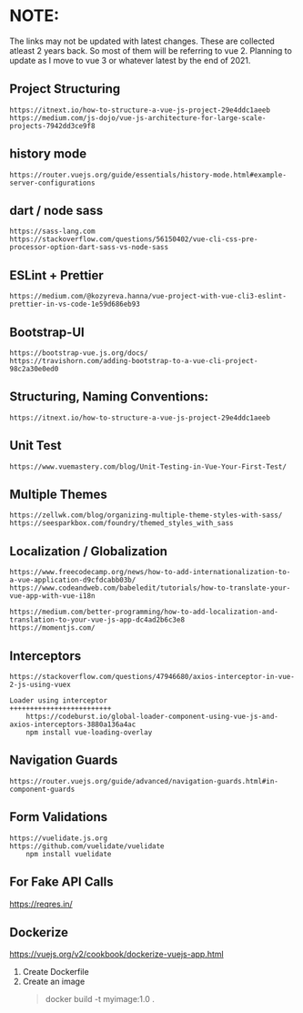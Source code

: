 # NOTE: 
The links may not be updated with latest changes. These are collected atleast 2 years back. So most of them will be referring to vue 2. Planning to update as I move to vue 3 or whatever latest by the end of 2021.

## Project Structuring 
	https://itnext.io/how-to-structure-a-vue-js-project-29e4ddc1aeeb
	https://medium.com/js-dojo/vue-js-architecture-for-large-scale-projects-7942dd3ce9f8

## history mode
	https://router.vuejs.org/guide/essentials/history-mode.html#example-server-configurations

## dart / node sass
	https://sass-lang.com
	https://stackoverflow.com/questions/56150402/vue-cli-css-pre-processor-option-dart-sass-vs-node-sass

## ESLint + Prettier
	https://medium.com/@kozyreva.hanna/vue-project-with-vue-cli3-eslint-prettier-in-vs-code-1e59d686eb93

## Bootstrap-UI
	https://bootstrap-vue.js.org/docs/
	https://travishorn.com/adding-bootstrap-to-a-vue-cli-project-98c2a30e0ed0

## Structuring, Naming Conventions:
	https://itnext.io/how-to-structure-a-vue-js-project-29e4ddc1aeeb

## Unit Test
	https://www.vuemastery.com/blog/Unit-Testing-in-Vue-Your-First-Test/

## Multiple Themes
	https://zellwk.com/blog/organizing-multiple-theme-styles-with-sass/
	https://seesparkbox.com/foundry/themed_styles_with_sass

## Localization / Globalization
	https://www.freecodecamp.org/news/how-to-add-internationalization-to-a-vue-application-d9cfdcabb03b/
	https://www.codeandweb.com/babeledit/tutorials/how-to-translate-your-vue-app-with-vue-i18n
	
	https://medium.com/better-programming/how-to-add-localization-and-translation-to-your-vue-js-app-dc4ad2b6c3e8
	https://momentjs.com/

## Interceptors
	https://stackoverflow.com/questions/47946680/axios-interceptor-in-vue-2-js-using-vuex

	Loader using interceptor
	+++++++++++++++++++++++++
		https://codeburst.io/global-loader-component-using-vue-js-and-axios-interceptors-3880a136a4ac
		npm install vue-loading-overlay


## Navigation Guards
	https://router.vuejs.org/guide/advanced/navigation-guards.html#in-component-guards

## Form Validations
	https://vuelidate.js.org
	https://github.com/vuelidate/vuelidate
		npm install vuelidate

## For Fake API Calls
https://reqres.in/


## Dockerize
https://vuejs.org/v2/cookbook/dockerize-vuejs-app.html
1. Create Dockerfile
2. Create an image 
	> docker build -t myimage:1.0 .
